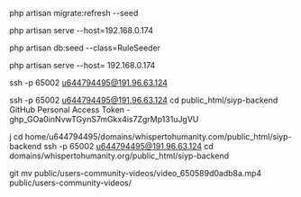 php artisan migrate:refresh --seed

 php artisan serve --host=192.168.0.174

php artisan db:seed --class=RuleSeeder

 php artisan serve --host= 192.168.0.174

ssh -p 65002 u644794495@191.96.63.124

 ssh -p 65002 u644794495@191.96.63.124
cd public_html/siyp-backend
GitHub Personal Access Token - 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

j
 cd home/u644794495/domains/whispertohumanity.com/public_html/siyp-backend
ssh -p 65002 u644794495@191.96.63.124
cd domains/whispertohumanity.org/public_html/siyp-backend


git mv public/users-community-videos/video_650589d0adb8a.mp4 public/users-community-videos/

